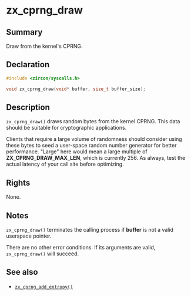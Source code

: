 <!-- Generated by zircon/scripts/update-docs-from-fidl, do not edit! -->
# zx_cprng_draw

## Summary

Draw from the kernel's CPRNG.

## Declaration

```c
#include <zircon/syscalls.h>

void zx_cprng_draw(void* buffer, size_t buffer_size);
```

## Description

`zx_cprng_draw()` draws random bytes from the kernel CPRNG.  This data should
be suitable for cryptographic applications.

Clients that require a large volume of randomness should consider using these
bytes to seed a user-space random number generator for better performance.
"Large" here would mean a large multiple of **ZX_CPRNG_DRAW_MAX_LEN**, which is
currently 256. As always, test the actual latency of your call site before
optimizing.

## Rights

None.

## Notes

`zx_cprng_draw()` terminates the calling process if **buffer** is not a valid
userspace pointer.

There are no other error conditions.  If its arguments are valid,
`zx_cprng_draw()` will succeed.

## See also

 - [`zx_cprng_add_entropy()`]

[`zx_cprng_add_entropy()`]: cprng_add_entropy.md


